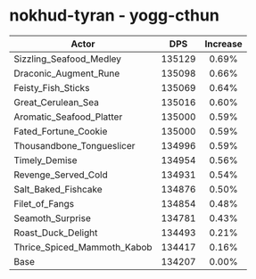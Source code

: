 # nokhud-tyran - yogg-cthun
| Actor | DPS | Increase |
|---|:---:|:---:|
|Sizzling_Seafood_Medley|135129|0.69%|
|Draconic_Augment_Rune|135098|0.66%|
|Feisty_Fish_Sticks|135069|0.64%|
|Great_Cerulean_Sea|135016|0.60%|
|Aromatic_Seafood_Platter|135000|0.59%|
|Fated_Fortune_Cookie|135000|0.59%|
|Thousandbone_Tongueslicer|134996|0.59%|
|Timely_Demise|134954|0.56%|
|Revenge_Served_Cold|134931|0.54%|
|Salt_Baked_Fishcake|134876|0.50%|
|Filet_of_Fangs|134854|0.48%|
|Seamoth_Surprise|134781|0.43%|
|Roast_Duck_Delight|134493|0.21%|
|Thrice_Spiced_Mammoth_Kabob|134417|0.16%|
|Base|134207|0.00%|
